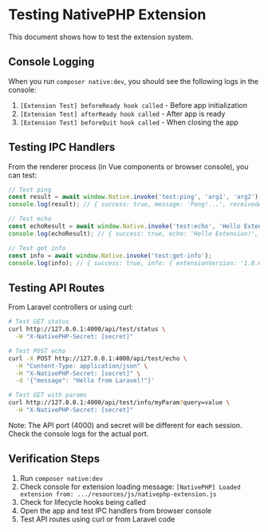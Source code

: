 # Testing NativePHP Extension

This document shows how to test the extension system.

## Console Logging

When you run `composer native:dev`, you should see the following logs in the console:

1. `[Extension Test] beforeReady hook called` - Before app initialization
2. `[Extension Test] afterReady hook called` - After app is ready
3. `[Extension Test] beforeQuit hook called` - When closing the app

## Testing IPC Handlers

From the renderer process (in Vue components or browser console), you can test:

```javascript
// Test ping
const result = await window.Native.invoke('test:ping', 'arg1', 'arg2');
console.log(result); // { success: true, message: 'Pong!...', receivedArgs: ['arg1', 'arg2'] }

// Test echo
const echoResult = await window.Native.invoke('test:echo', 'Hello Extension!');
console.log(echoResult); // { success: true, echo: 'Hello Extension!', processedAt: '...' }

// Test get info
const info = await window.Native.invoke('test:get-info');
console.log(info); // { success: true, info: { extensionVersion: '1.0.0', ... } }
```

## Testing API Routes

From Laravel controllers or using curl:

```bash
# Test GET status
curl http://127.0.0.1:4000/api/test/status \
  -H "X-NativePHP-Secret: [secret]"

# Test POST echo
curl -X POST http://127.0.0.1:4000/api/test/echo \
  -H "Content-Type: application/json" \
  -H "X-NativePHP-Secret: [secret]" \
  -d '{"message": "Hello from Laravel!"}'

# Test GET with params
curl http://127.0.0.1:4000/api/test/info/myParam?query=value \
  -H "X-NativePHP-Secret: [secret]"
```

Note: The API port (4000) and secret will be different for each session. Check the console logs for the actual port.

## Verification Steps

1. Run `composer native:dev`
2. Check console for extension loading message: `[NativePHP] Loaded extension from: .../resources/js/nativephp-extension.js`
3. Check for lifecycle hooks being called
4. Open the app and test IPC handlers from browser console
5. Test API routes using curl or from Laravel code